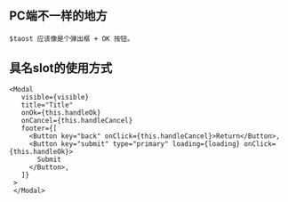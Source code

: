 ## PC端不一样的地方
    $taost 应该像是个弹出框 + OK 按钮。

## 具名slot的使用方式
    <Modal
       visible={visible}
       title="Title"
       onOk={this.handleOk}
       onCancel={this.handleCancel}
       footer={[
         <Button key="back" onClick={this.handleCancel}>Return</Button>,
         <Button key="submit" type="primary" loading={loading} onClick={this.handleOk}>
           Submit
         </Button>,
       ]}
     >
     </Modal>